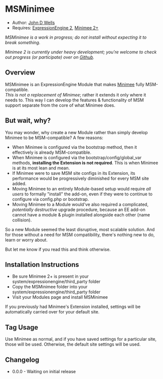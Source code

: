 # MSMinimee

* Author: [John D Wells](http://johndwells.com)
* Requires: [ExpressionEngine 2](http://www.expressionengine.com), [Minimee 2+](http://johndwells.com/software/minimee)

_MSMinimee is a work in progress; do not install without expecting it to break something._

_Minimee 2 is currently under heavy development; you're welcome to check out progress (or participate) over on [Github](https://github.com/johndwells/Minimee/tree/development)._


## Overview

MSMinimee is an ExpressionEngine Module that makes [Minimee](http://johndwells.com/software/minimee) fully MSM-compatible.  
_This is not a replacement of Minimee_; rather it extends it only where it needs to. This way I can develop the features & functionality of MSM support separate from the core of what Minimee does.


## But wait, why?

You may wonder, why create a new Module rather than simply develop Minimee to be MSM-compatible?  A few reasons:

* When Minimee is configured via the bootstrap method, then it effectively is already MSM-compatible.
* When Minimee is configured via the bootstrap/config/global_var methods, **installing the Extension is not required**. This is when Minimee is at its most lean and mean.
* If Minimee were to save MSM site configs in its Extension, its performance would be progressively diminished for every MSM site added.
* Moving Minimee to an entirely Module-based setup would require _all users_ to formally "install" the add-on, even if they were to continue to configure via config.php or bootstrap.
* Moving Minimee to a Module would've also required a complicated, _potentially destructive_ upgrade procedure, because an EE add-on cannot have a module & plugin installed alongside each other (name collision).

So a new Module seemed the least disruptive, most scalable solution. And for those without a need for MSM compatibility, there's nothing new to do, learn or worry about.

But let me know if you read this and think otherwise.


## Installation Instructions

* Be sure Minimee 2+ is present in your system/expressionengine/third_party folder
* Copy the MSMinimee folder into your system/expressionengine/third_party folder
* Visit your Modules page and install MSMinimee

If you previously had Minimee's Extension installed, settings will be automatically carried over for your default site.


## Tag Usage

Use Minimee as normal, and if you have saved settings for a particular site, those will be used. Otherwise, the default site settings will be used.


## Changelog

* 0.0.0 - Waiting on initial release

